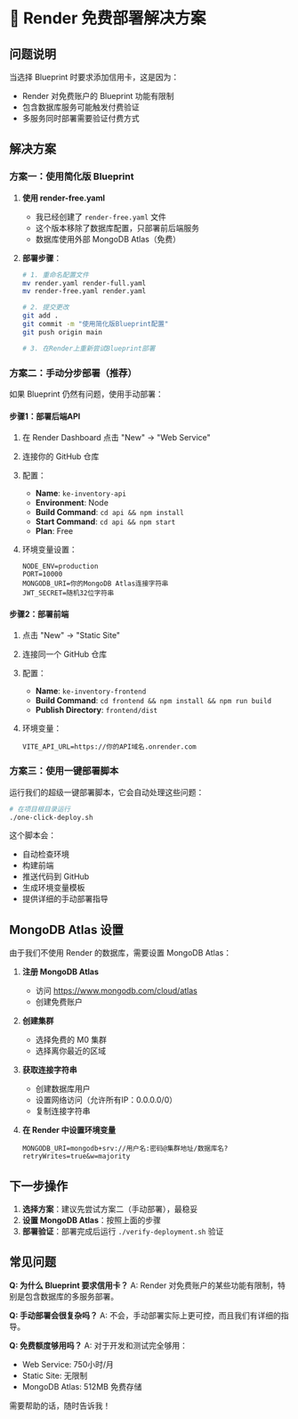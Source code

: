 # 🚀 Render 免费部署解决方案

## 问题说明
当选择 Blueprint 时要求添加信用卡，这是因为：
- Render 对免费账户的 Blueprint 功能有限制
- 包含数据库服务可能触发付费验证
- 多服务同时部署需要验证付费方式

## 解决方案

### 方案一：使用简化版 Blueprint

1. **使用 render-free.yaml**
   - 我已经创建了 `render-free.yaml` 文件
   - 这个版本移除了数据库配置，只部署前后端服务
   - 数据库使用外部 MongoDB Atlas（免费）

2. **部署步骤**：
   ```bash
   # 1. 重命名配置文件
   mv render.yaml render-full.yaml
   mv render-free.yaml render.yaml
   
   # 2. 提交更改
   git add .
   git commit -m "使用简化版Blueprint配置"
   git push origin main
   
   # 3. 在Render上重新尝试Blueprint部署
   ```

### 方案二：手动分步部署（推荐）

如果 Blueprint 仍然有问题，使用手动部署：

#### 步骤1：部署后端API
1. 在 Render Dashboard 点击 "New" → "Web Service"
2. 连接你的 GitHub 仓库
3. 配置：
   - **Name**: `ke-inventory-api`
   - **Environment**: Node
   - **Build Command**: `cd api && npm install`
   - **Start Command**: `cd api && npm start`
   - **Plan**: Free

4. 环境变量设置：
   ```
   NODE_ENV=production
   PORT=10000
   MONGODB_URI=你的MongoDB Atlas连接字符串
   JWT_SECRET=随机32位字符串
   ```

#### 步骤2：部署前端
1. 点击 "New" → "Static Site"
2. 连接同一个 GitHub 仓库
3. 配置：
   - **Name**: `ke-inventory-frontend`
   - **Build Command**: `cd frontend && npm install && npm run build`
   - **Publish Directory**: `frontend/dist`

4. 环境变量：
   ```
   VITE_API_URL=https://你的API域名.onrender.com
   ```

### 方案三：使用一键部署脚本

运行我们的超级一键部署脚本，它会自动处理这些问题：

```bash
# 在项目根目录运行
./one-click-deploy.sh
```

这个脚本会：
- 自动检查环境
- 构建前端
- 推送代码到 GitHub
- 生成环境变量模板
- 提供详细的手动部署指导

## MongoDB Atlas 设置

由于我们不使用 Render 的数据库，需要设置 MongoDB Atlas：

1. **注册 MongoDB Atlas**
   - 访问 https://www.mongodb.com/cloud/atlas
   - 创建免费账户

2. **创建集群**
   - 选择免费的 M0 集群
   - 选择离你最近的区域

3. **获取连接字符串**
   - 创建数据库用户
   - 设置网络访问（允许所有IP：0.0.0.0/0）
   - 复制连接字符串

4. **在 Render 中设置环境变量**
   ```
   MONGODB_URI=mongodb+srv://用户名:密码@集群地址/数据库名?retryWrites=true&w=majority
   ```

## 下一步操作

1. **选择方案**：建议先尝试方案二（手动部署），最稳妥
2. **设置 MongoDB Atlas**：按照上面的步骤
3. **部署验证**：部署完成后运行 `./verify-deployment.sh` 验证

## 常见问题

**Q: 为什么 Blueprint 要求信用卡？**
A: Render 对免费账户的某些功能有限制，特别是包含数据库的多服务部署。

**Q: 手动部署会很复杂吗？**
A: 不会，手动部署实际上更可控，而且我们有详细的指导。

**Q: 免费额度够用吗？**
A: 对于开发和测试完全够用：
- Web Service: 750小时/月
- Static Site: 无限制
- MongoDB Atlas: 512MB 免费存储

需要帮助的话，随时告诉我！